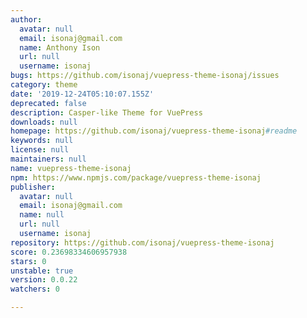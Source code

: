 ```yaml
---
author:
  avatar: null
  email: isonaj@gmail.com
  name: Anthony Ison
  url: null
  username: isonaj
bugs: https://github.com/isonaj/vuepress-theme-isonaj/issues
category: theme
date: '2019-12-24T05:10:07.155Z'
deprecated: false
description: Casper-like Theme for VuePress
downloads: null
homepage: https://github.com/isonaj/vuepress-theme-isonaj#readme
keywords: null
license: null
maintainers: null
name: vuepress-theme-isonaj
npm: https://www.npmjs.com/package/vuepress-theme-isonaj
publisher:
  avatar: null
  email: isonaj@gmail.com
  name: null
  url: null
  username: isonaj
repository: https://github.com/isonaj/vuepress-theme-isonaj
score: 0.23698334606957938
stars: 0
unstable: true
version: 0.0.22
watchers: 0

---
```


